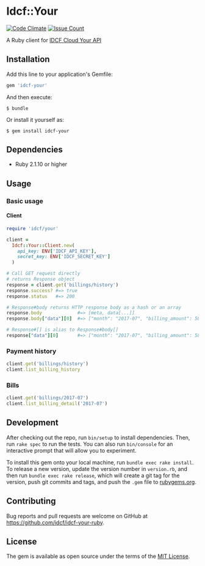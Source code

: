 # Idcf::Your
[![Code Climate](https://codeclimate.com/github/idcf/idcf-your-ruby/badges/gpa.svg)](https://codeclimate.com/github/idcf/idcf-your-ruby)
[![Issue Count](https://codeclimate.com/github/idcf/idcf-your-ruby/badges/issue_count.svg)](https://codeclimate.com/github/idcf/idcf-your-ruby)

A Ruby client for [IDCF Cloud Your API](http://docs.idcf.jp/cloud/billing/)

## Installation

Add this line to your application's Gemfile:

```ruby
gem 'idcf-your'
```

And then execute:

    $ bundle

Or install it yourself as:

    $ gem install idcf-your

## Dependencies

* Ruby 2.1.10 or higher

## Usage
### Basic usage
#### Client
```ruby
require 'idcf/your'

client =
  Idcf::Your::Client.new(
    api_key: ENV['IDCF_API_KEY'],
    secret_key: ENV['IDCF_SECRET_KEY']
  )

# Call GET request directly
# returns Response object
response = client.get('billings/history')
response.success? #=> true
response.status   #=> 200

# Response#body returns HTTP response body as a hash or an array
response.body             #=> [meta, data[...]]
response.body["data"][0]  #=> ["month": "2017-07", "billing_amount": 58709, "payment_status": 3]

# Response#[] is alias to Response#body[]
response["data"][0]       #=> ["month": "2017-07", "billing_amount": 58709, "payment_status": 3]
```

### Payment history
```ruby
client.get('billings/history')
client.list_billing_history
```

### Bills
```ruby
client.get('billings/2017-07')
client.list_billing_detail('2017-07')
```

## Development

After checking out the repo, run `bin/setup` to install dependencies. Then, run `rake spec` to run the tests. You can also run `bin/console` for an interactive prompt that will allow you to experiment.

To install this gem onto your local machine, run `bundle exec rake install`. To release a new version, update the version number in `version.rb`, and then run `bundle exec rake release`, which will create a git tag for the version, push git commits and tags, and push the `.gem` file to [rubygems.org](https://rubygems.org).

## Contributing

Bug reports and pull requests are welcome on GitHub at https://github.com/idcf/idcf-your-ruby.


## License

The gem is available as open source under the terms of the [MIT License](http://opensource.org/licenses/MIT).
